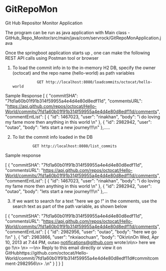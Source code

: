 # GitRepoMon
Git Hub Repositor Monitor Application


The program can be run as java application with Main class - GitHub_Repo_Monitor/src/main/java/com/servrock/GitRepoMonApplication.java

Once the springboot application starts up , one can make the following REST API calls using Postman tool or browser

1) To load the commit info in to the in-memory H2 DB, specify the owner (octocat) and the repo name (hello-world) as path variables

                  GET http://localhost:8080/loadcommits/octocat/hello-world
Sample Response
                  [
                      {
                          "commitSHA": "7fd1a60b01f91b314f59955a4e4d4e80d8edf11d",
                          "commentsURL": "https://api.github.com/repos/octocat/Hello-World/commits/7fd1a60b01f91b314f59955a4e4d4e80d8edf11d/comments",
                          "commentEntList": [
                              {
                                  "id": 1467023,
                                  "user": "rinakhan",
                                  "body": "i do loving my fame  more then anything in this world \n"
                              },
                              {
                                  "id": 2982942,
                                  "user": "outao",
                                  "body": "lets start a new journey!!!\n"
                              },.....

2) To list the commit info loaded in the DB

                GET http://localhost:8080/list_commits
Sample response

[
    {
        "commitSHA": "7fd1a60b01f91b314f59955a4e4d4e80d8edf11d",
        "commentsURL": "https://api.github.com/repos/octocat/Hello-World/commits/7fd1a60b01f91b314f59955a4e4d4e80d8edf11d/comments",
        "commentEntList": [
            {
                "id": 1467023,
                "user": "rinakhan",
                "body": "i do loving my fame  more then anything in this world \n"
            },
            {
                "id": 2982942,
                "user": "outao",
                "body": "lets start a new journey!!!\n"
            },...


 3) If we want to search for a text "here we go !" in the comments, use the search text as part of the path variable, as shown below

[
    {
        "commitSHA": "7fd1a60b01f91b314f59955a4e4d4e80d8edf11d",
        "commentsURL": "https://api.github.com/repos/octocat/Hello-World/commits/7fd1a60b01f91b314f59955a4e4d4e80d8edf11d/comments",
        "commentEntList": [
            {
                "id": 2982956,
                "user": "outao",
                "body": "here we go !\n"
            },
            {
                "id": 2983866,
                "user": "nkxiaochuan",
                "body": "Ok\n\nOn Wed, Apr 10, 2013 at 7:44 PM, outao notifications@github.com wrote:\n\n> here we go !\n> \n> —\n> Reply to this email directly or view it on GitHubhttps://github.com/octocat/Hello-World/commit/7fd1a60b01f91b314f59955a4e4d4e80d8edf11d#commitcomment-2982956\n> .\n"
            }
        ]
    }
]
